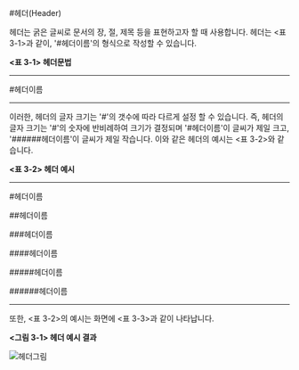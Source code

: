 #헤더(Header)

헤더는 굵은 글씨로 문서의 장, 절, 제목 등을 표현하고자 할 때 사용합니다. 헤더는 \<표 3-1\>과 같이, '\#헤더이름'의 형식으로 작성할 수 있습니다.


**&lt;표 3-1&gt; 헤더문법**

----------------------------------

\#헤더이름

----------------------------------


이러한, 헤더의 글자 크기는 '\#'의 갯수에 따라 다르게 설정 할 수 있습니다. 즉, 헤더의 글자 크기는 '\#'의 숫자에 반비례하여 크기가 결정되며 '\#헤더이름'이 글씨가 제일 크고, '\#\#\#\#\#\#헤더이름'이 글씨가 제일 작습니다. 이와 같은 헤더의 예시는 &lt;표 3-2&gt;와 같습니다.

**&lt;표 3-2&gt; 헤더 예시**

----------------------------------

\#헤더이름

\#\#헤더이름

\#\#\#헤더이름

\#\#\#\#헤더이름

\#\#\#\#\#헤더이름

\#\#\#\#\#\#헤더이름

----------------------------------


또한, &lt;표 3-2&gt;의 예시는 화면에 &lt;표 3-3&gt;과 같이 나타납니다.



**&lt;그림 3-1&gt; 헤더 예시 결과**

![헤더그림](https://github.com/drkdhong/mdmanual/assets/fig3-2.png "header")

